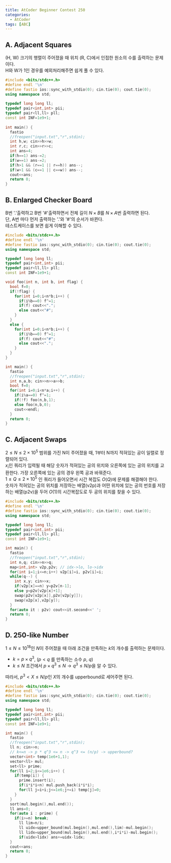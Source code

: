 ```yaml
---
title: AtCoder Beginner Contest 250
categories:
  - AtCoder
tags: [ABC]
---
```

## A. Adjacent Squares
(H, W) 크기의 행렬이 주어졌을 때 위치 (R, C)에서 인접한 원소의 수를 출력하는 문제이다.  
H와 W가 1인 경우를 예외처리해주면 쉽게 풀 수 있다.  

```cpp
#include <bits/stdc++.h>
#define endl '\n'
#define fastio ios::sync_with_stdio(0); cin.tie(0); cout.tie(0);
using namespace std;
 
typedef long long ll;
typedef pair<int,int> pii;
typedef pair<ll,ll> pll;
const int INF=1e9+1;
 
int main() {
  fastio
  //freopen("input.txt","r",stdin);
  int h,w; cin>>h>>w;
  int r,c; cin>>r>>c;
  int ans=4;
  if(h==1) ans-=2;
  if(w==1) ans-=2;
  if(h>1 && (r==1 || r==h)) ans--;
  if(w>1 && (c==1 || c==w)) ans--;
  cout<<ans;
  return 0;
}
```

## B. Enlarged Checker Board
B번 '.'출력하고 B번 '#'출력하면서 전체 길이 $N \times B$를 $N \times A$번 출력하면 된다.  
단, A번 마다 먼저 출력하는 '.'와 '#'의 순서가 바뀐다.  
테스트케이스를 보면 쉽게 이해할 수 있다.  

```cpp
#include <bits/stdc++.h>
#define endl '\n'
#define fastio ios::sync_with_stdio(0); cin.tie(0); cout.tie(0);
using namespace std;

typedef long long ll;
typedef pair<int,int> pii;
typedef pair<ll,ll> pll;
const int INF=1e9+1;

void foo(int n, int b, int flag) {
  bool f=0;
  if(!flag) {
    for(int i=0;i<n*b;i++) {
      if(i%b==0) f^=1;
      if(f) cout<<".";
      else cout<<"#";
    }
  }
  else {
    for(int i=0;i<n*b;i++) {
      if(i%b==0) f^=1;
      if(f) cout<<"#";
      else cout<<".";
    }
  }
}

int main() {
  fastio
  //freopen("input.txt","r",stdin);
  int n,a,b; cin>>n>>a>>b;
  bool f=0;
  for(int i=0;i<n*a;i++) {
    if(i%a==0) f^=1;
    if(!f) foo(n,b,1);
    else foo(n,b,0);
    cout<<endl;
  }
  return 0;
}
```

## C. Adjacent Swaps
$2 ≤ N ≤ 2 \times 10^5$ 범위를 가진 N이 주어졌을 때, 1부터 N까지 적혀있는 공이    일렬로 정렬되어 있다.  
$x_i$인 쿼리가 입력될 때 해당 숫자가 적혀있는 공의 위치와 오른쪽에 있는 공의 위치를 교환한다. 가장 오른쪽에 있는 공의 경우 왼쪽 공과 바꿔준다.  
$1 ≤ Q ≤ 2 \times 10^5$ 인 쿼리가 들어오면서 시간 복잡도 $O(Q)$에 문제를 해결해야 한다.  
숫자가 적혀있는 공의 위치를 저장하는 배열(v2p)과 어떤 위치에 있는 공의 번호를 저장하는 배열(p2v)을 두어 $O(1)$의 시간복잡도로 두 공의 위치를 찾을 수 있다.  

```cpp
#include <bits/stdc++.h>
#define endl '\n'
#define fastio ios::sync_with_stdio(0); cin.tie(0); cout.tie(0);
using namespace std;

typedef long long ll;
typedef pair<int,int> pii;
typedef pair<ll,ll> pll;
const int INF=1e9+1;

int main() {
  fastio
  //freopen("input.txt","r",stdin);
  int n,q; cin>>n>>q;
  map<int,int> v2p,p2v; // idx->lo, lo->idx
  for(int i=1;i<=n;i++) v2p[i]=i, p2v[i]=i;
  while(q--) {
    int x,y; cin>>x;
    if(v2p[x]==n) y=p2v[n-1];
    else y=p2v[v2p[x]+1];
    swap(p2v[v2p[x]],p2v[v2p[y]]);
    swap(v2p[x],v2p[y]);
  }
  for(auto it : p2v) cout<<it.second<<' ';
  return 0;
}
```

## D. 250-like Number
$1 ≤ N ≤ 10^{18}$인 $N$이 주어졌을 때 아래 조건을 만족하는 $k$의 개수를 출력하는 문제이다.  
- $k = p \times q^3$, ($p < q$ 를 만족하는 소수 $p$, $q$)  
- $k ≤ N$ 조건에서 $p \times q^3 ≤ N \rightarrow q^3 ≤ N/p$을 알 수 있다.  

따라서, $p^3 < X ≤ N/p$인 $X$의 개수를 upperbound로 세어주면 된다.  

```cpp
#include <bits/stdc++.h>
#define endl '\n'
#define fastio ios::sync_with_stdio(0); cin.tie(0); cout.tie(0);
using namespace std;

typedef long long ll;
typedef pair<int,int> pii;
typedef pair<ll,ll> pll;
const int INF=1e9+1;

int main() {
  fastio
  //freopen("input.txt","r",stdin);
  ll n; cin>>n;
  // k<=n -> p * q^3 <= n -> q^3 <= (n/p) -> upperbound?
  vector<int> temp(1e6+1,1);
  vector<ll> mul;
  set<ll> prime;
  for(ll i=2;i<=1e6;i++) {
    if(temp[i]) {
      prime.insert(i);
      if(i*i*i<n) mul.push_back(i*i*i);
      for(ll j=i+i;j<=1e6;j+=i) temp[j]=0;
    }
  }
  sort(mul.begin(),mul.end());
  ll ans=0;
  for(auto i : prime) {
    if(i>=n) break;
      ll lim=n/i;
      ll uidx=upper_bound(mul.begin(),mul.end(),lim)-mul.begin();
      ll lidx=upper_bound(mul.begin(),mul.end(),i*i*i)-mul.begin();
      if(uidx>lidx) ans+=uidx-lidx;
  }
  cout<<ans;
  return 0;
}
```
